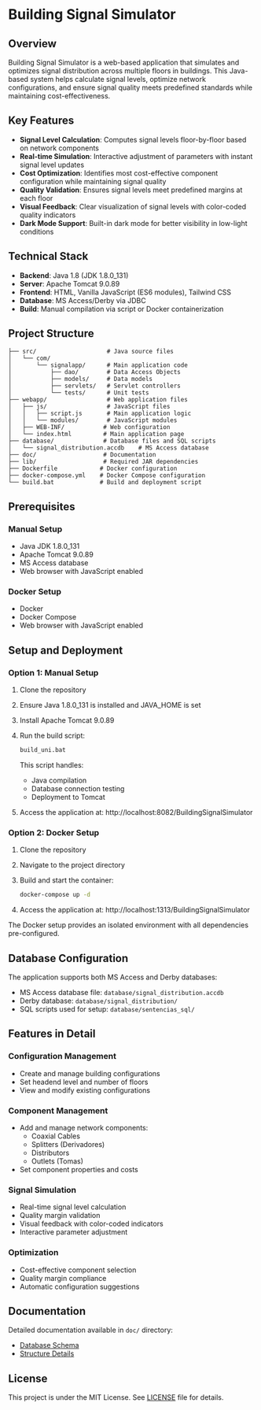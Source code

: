 # Building Signal Simulator

## Overview

Building Signal Simulator is a web-based application that simulates and optimizes signal distribution across multiple floors in buildings. This Java-based system helps calculate signal levels, optimize network configurations, and ensure signal quality meets predefined standards while maintaining cost-effectiveness.

## Key Features

-   **Signal Level Calculation**: Computes signal levels floor-by-floor based on network components
-   **Real-time Simulation**: Interactive adjustment of parameters with instant signal level updates
-   **Cost Optimization**: Identifies most cost-effective component configuration while maintaining signal quality
-   **Quality Validation**: Ensures signal levels meet predefined margins at each floor
-   **Visual Feedback**: Clear visualization of signal levels with color-coded quality indicators
-   **Dark Mode Support**: Built-in dark mode for better visibility in low-light conditions

## Technical Stack

-   **Backend**: Java 1.8 (JDK 1.8.0_131)
-   **Server**: Apache Tomcat 9.0.89
-   **Frontend**: HTML, Vanilla JavaScript (ES6 modules), Tailwind CSS
-   **Database**: MS Access/Derby via JDBC
-   **Build**: Manual compilation via script or Docker containerization

## Project Structure

```
├── src/                    # Java source files
│   └── com/
│       └── signalapp/      # Main application code
│           ├── dao/        # Data Access Objects
│           ├── models/     # Data models
│           ├── servlets/   # Servlet controllers
│           └── tests/      # Unit tests
├── webapp/                 # Web application files
│   ├── js/                 # JavaScript files
│   │   ├── script.js       # Main application logic
│   │   └── modules/        # JavaScript modules
│   ├── WEB-INF/           # Web configuration
│   └── index.html         # Main application page
├── database/              # Database files and SQL scripts
│   └── signal_distribution.accdb    # MS Access database
├── doc/                   # Documentation
├── lib/                   # Required JAR dependencies
├── Dockerfile            # Docker configuration
├── docker-compose.yml    # Docker Compose configuration
└── build.bat             # Build and deployment script
```

## Prerequisites

### Manual Setup

-   Java JDK 1.8.0_131
-   Apache Tomcat 9.0.89
-   MS Access database
-   Web browser with JavaScript enabled

### Docker Setup

-   Docker
-   Docker Compose
-   Web browser with JavaScript enabled

## Setup and Deployment

### Option 1: Manual Setup

1. Clone the repository
2. Ensure Java 1.8.0_131 is installed and JAVA_HOME is set
3. Install Apache Tomcat 9.0.89
4. Run the build script:

    ```bash
    build_uni.bat
    ```

    This script handles:

    - Java compilation
    - Database connection testing
    - Deployment to Tomcat

5. Access the application at: http://localhost:8082/BuildingSignalSimulator

### Option 2: Docker Setup

1. Clone the repository
2. Navigate to the project directory
3. Build and start the container:

    ```bash
    docker-compose up -d
    ```

4. Access the application at: http://localhost:1313/BuildingSignalSimulator

The Docker setup provides an isolated environment with all dependencies pre-configured.

## Database Configuration

The application supports both MS Access and Derby databases:

-   MS Access database file: `database/signal_distribution.accdb`
-   Derby database: `database/signal_distribution/`
-   SQL scripts used for setup: `database/sentencias_sql/`

## Features in Detail

### Configuration Management

-   Create and manage building configurations
-   Set headend level and number of floors
-   View and modify existing configurations

### Component Management

-   Add and manage network components:
    -   Coaxial Cables
    -   Splitters (Derivadores)
    -   Distributors
    -   Outlets (Tomas)
-   Set component properties and costs

### Signal Simulation

-   Real-time signal level calculation
-   Quality margin validation
-   Visual feedback with color-coded indicators
-   Interactive parameter adjustment

### Optimization

-   Cost-effective component selection
-   Quality margin compliance
-   Automatic configuration suggestions

## Documentation

Detailed documentation available in `doc/` directory:

-   [Database Schema](doc/Database.md)
-   [Structure Details](doc/Estructura.md)

## License

This project is under the MIT License. See [LICENSE](LICENSE) file for details.
